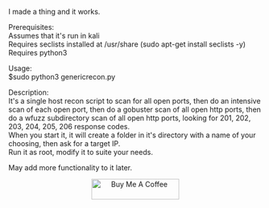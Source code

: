 I made a thing and it works.  
  
Prerequisites:  
Assumes that it's run in kali  
Requires seclists installed at /usr/share (sudo apt-get install seclists -y)  
Requires python3  
  
Usage:  
$sudo python3 genericrecon.py  
  
Description:  
It's a single host recon script to scan for all open ports, then do an intensive scan of each open port, then do a gobuster scan of all open http ports, then do a wfuzz subdirectory scan of all open http ports, looking for 201, 202, 203, 204, 205, 206 response codes.  
When you start it, it will create a folder in it's directory with a name of your choosing, then ask for a target IP.  
Run it as root, modify it to suite your needs.  
  
May add more functionality to it later. 

<p align=center>
<a href="https://www.buymeacoffee.com/cpardue0" target="_blank"><img src="https://cdn.buymeacoffee.com/buttons/default-orange.png" alt="Buy Me A Coffee" height="41" width="174"></a>
</p>
